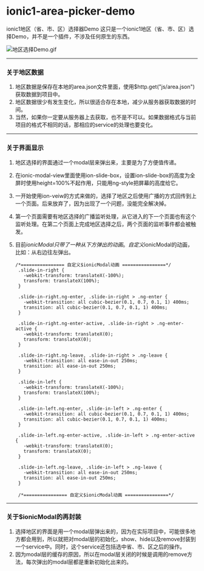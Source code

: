 # ionic1-area-picker-demo
ionic1地区（省、市、区）选择器Demo
这只是一个ionic1地区（省、市、区）选择Demo，并不是一个插件，不涉及任何原生的东西。

![地区选择Demo.gif](http://upload-images.jianshu.io/upload_images/4128422-82b708a0ed3c9a6a.gif?imageMogr2/auto-orient/strip)

***
### 关于地区数据
1. 地区数据是保存在本地的area.json文件里面，使用$http.get("js/area.json")获取数据到项目中。
2. 地区数据很少有发生变化，所以很适合存在本地，减少从服务器获取数据的时间。
3. 当然，如果你一定要从服务器上去获取，也不是不可以。如果数据格式与当前项目的格式不相同的话，那相应的service的处理也要变化。

***
### 关于界面显示
1. 地区选择的界面通过一个modal层来弹出来，主要是为了方便值传递。
2. 在ionic-modal-view里面使用ion-slide-box，设置ion-slide-box的高度为全屏时使用height=100%不起作用，只能用ng-style把屏幕的高度给它。
3. 一开始使用ion-veiw的方式来做的，选择了地区之后使用广播的方式回传到上一个页面。后来放弃了，因为出现了一个问题，没能完全解决掉。
4. 第一个页面需要有地区选择的广播监听处理，从它进入的下一个页面也有这个监听处理。在第二个页面上完成地区选择之后，两个页面的监听事件都会被触发。
5. 目前$ionicModal只带了一种从下方弹出的动画。自定义$ionicModal的动画，比如：从右边往左弹出。

       /*================ 自定义$ionicModal动画 ================*/
        .slide-in-right {
          -webkit-transform: translateX(-100%);
          transform: translateX(100%);
        }

        .slide-in-right.ng-enter, .slide-in-right > .ng-enter {
          -webkit-transition: all cubic-bezier(0.1, 0.7, 0.1, 1) 400ms;
          transition: all cubic-bezier(0.1, 0.7, 0.1, 1) 400ms;
        }

        .slide-in-right.ng-enter-active, .slide-in-right > .ng-enter-active {
          -webkit-transform: translateX(0);
          transform: translateX(0);
        }

        .slide-in-right.ng-leave, .slide-in-right > .ng-leave {
          -webkit-transition: all ease-in-out 250ms;
          transition: all ease-in-out 250ms;
        }

        .slide-in-left {
          -webkit-transform: translateX(-100%);
          transform: translateX(100%);
        }

        .slide-in-left.ng-enter, .slide-in-left > .ng-enter {
          -webkit-transition: all cubic-bezier(0.1, 0.7, 0.1, 1) 400ms;
          transition: all cubic-bezier(0.1, 0.7, 0.1, 1) 400ms;
        }

        .slide-in-left.ng-enter-active, .slide-in-left > .ng-enter-active {
          -webkit-transform: translateX(0);
          transform: translateX(0);
        }

        .slide-in-left.ng-leave, .slide-in-left > .ng-leave {
          -webkit-transition: all ease-in-out 250ms;
          transition: all ease-in-out 250ms;
        }

        /*================ 自定义$ionicModal动画 ================*/
***

### 关于$ionicModal的再封装
1. 选择地区的界面是用一个modal层弹出来的，因为在实际项目中，可能很多地方都会用到，所以就把对modal层的初始化，show、hide以及remove封装到一个service中。同时，这个service还包括选中省、市、区之后的操作。
2. 因为modal层的缓存的原因，所以在modal层关闭的时候是调用的remove方法，每次弹出的modal层都是重新初始化出来的。
